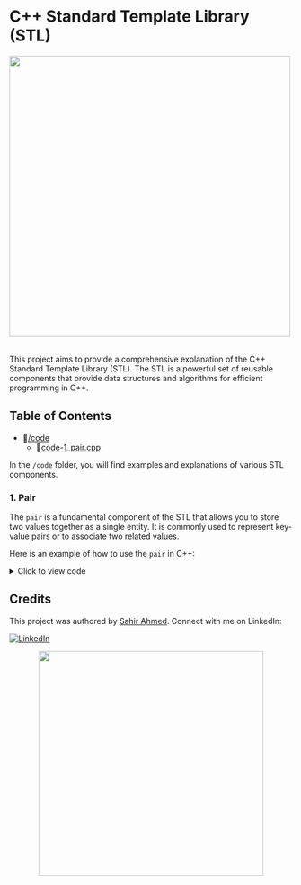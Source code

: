 # C++ Standard Template Library (STL)
<img src="https://user-images.githubusercontent.com/74038190/212744287-14f66c13-5458-40dc-9244-8ff533fc8f4a.gif" width="500">
<br><br>

This project aims to provide a comprehensive explanation of the C++ Standard Template Library (STL). The STL is a powerful set of reusable components that provide data structures and algorithms for efficient programming in C++.

## Table of Contents

- 📁[/code](#code)
    - 📄[code-1_pair.cpp](#pair)


In the `/code` folder, you will find examples and explanations of various STL components.

### 1. Pair

The `pair` is a fundamental component of the STL that allows you to store two values together as a single entity. It is commonly used to represent key-value pairs or to associate two related values.

Here is an example of how to use the `pair` in C++:

<details>
<summary>Click to view code</summary>

```cpp
#include <iostream>
using namespace std;

void learnPair()
{

    pair <int, int> p1;
    cin>>p1.first>>p1.second;
    cout<<"Sum of Two Integer is : "<<p1.first + p1.second<<endl;

    pair<int, int> arr[] = {{1,2},{3,4},{5,6}};
    for(int i=0; i<3; i++)
    {
        cout<<arr[i].first<<" "<<arr[i].second<<endl;
    }
}

int main()
{
    learnPair();
    return 0;
} 

```

</details>

## Credits

This project was authored by [Sahir Ahmed](https://www.linkedin.com/in/sahir-ahmed). Connect with me on LinkedIn:

[![LinkedIn](https://img.shields.io/badge/LinkedIn-Sahir%20Ahmed-blue?style=flat-square&logo=linkedin)](https://www.linkedin.com/in/sahir-ahmed)

<p align="center">
  <img src="https://github.com/thesahirahmed/gif/blob/main/loader.gif?raw=true" width="400">
</p>

